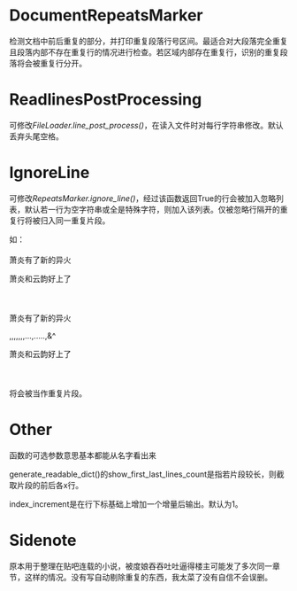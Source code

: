 # DocumentRepeatsMarker
检测文档中前后重复的部分，并打印重复段落行号区间。最适合对大段落完全重复且段落内部不存在重复行的情况进行检查。若区域内部存在重复行，识别的重复段落将会被重复行分开。
 
# ReadlinesPostProcessing
可修改*FileLoader.line_post_process()*，在读入文件时对每行字符串修改。默认丢弃头尾空格。

# IgnoreLine
可修改*RepeatsMarker.ignore_line()*，经过该函数返回True的行会被加入忽略列表，默认若一行为空字符串或全是特殊字符，则加入该列表。仅被忽略行隔开的重复行将被归入同一重复片段。

如：
<br><br>
萧炎有了新的异火

萧炎和云韵好上了
<br><br><br><br>
萧炎有了新的异火

,,,,,,,...,.....,&^

萧炎和云韵好上了
<br><br><br><br>
将会被当作重复片段。

# Other
函数的可选参数意思基本都能从名字看出来

generate_readable_dict()的show_first_last_lines_count是指若片段较长，则截取片段的前后各x行。

index_increment是在行下标基础上增加一个增量后输出。默认为1。
 
# Sidenote
原本用于整理在贴吧连载的小说，被度娘吞吞吐吐逼得楼主可能发了多次同一章节，这样的情况。没有写自动剔除重复的东西，我太菜了没有自信不会误删。